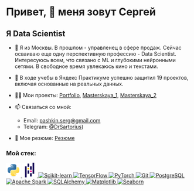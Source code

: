 <div id="header" aling="center">
     <h1> Привет, 👋 меня зовут Сергей</h1>
        <h2>Я Data Scientist</h2>
</div>

- 👀  Я из Москвы. В прошлом - управленец в сфере продаж. Сейчас осваиваю еще одну перспективную профессию - Data Scientist.
Интересуюсь всем, что связано с ML и глубокими нейронными сетями. В свободное время увлекаюсь кино и текстами. 
- 🌱 В ходе учебы в Яндекс Практикуме успешно защитил 19 проектов, включая основанные на реальных данных.
- 👨‍💻 Мои проекты: [Portfolio](https://clck.ru/3BVSZA), [Masterskaya_1](https://clck.ru/3BVSTJ), [Masterskaya_2](https://clck.ru/3BYSjs)

- 📫 Связаться со мной:
  - Email: pashkin.serg@gmail.com
  - Telegram: [@DrSartorius](https://t.me/DrSartorius))
    
- 📄 Мое резюме: [Резюме](https://clck.ru/3BYPzK)
  
<h3 align="left">Мой стек:</h3>

<a href="http://www.python.org"> 
 <img src="https://raw.githubusercontent.com/devicons/devicon/master/icons/python/python-original.svg" width="40" height="40" alt="Python">
</a> 
 
 <a href="https://pandas.pydata.org">
  <img src="https://raw.githubusercontent.com/devicons/devicon/2ae2a900d2f041da66e950e4d48052658d850630/icons/pandas/pandas-original.svg"  width="40" height="40" alt="Pandas">
 </a> 

<a href="https://scikit-learn.org">
  <img src="https://upload.wikimedia.org/wikipedia/commons/0/05/Scikit_learn_logo_small.svg" width="40" height="35" alt="Scikit-learn">
</a> 

<a href="https://www.tensorflow.org">
  <img src="https://www.vectorlogo.zone/logos/tensorflow/tensorflow-icon.svg" width="40" height="40" alt="TensorFlow">
</a> 

<a href="https://pytorch.org/docs/stable/torch.html">
  <img src="https://seeklogo.com/images/P/pytorch-logo-84F95D0AF5-seeklogo.com.png" width="35" height="40" alt="PyTorch">
</a>

<a href="https://git-scm.com">
  <img src="https://seeklogo.com/images/G/git-logo-CD8D6F1C09-seeklogo.com.png" width="40" height="40" alt="Git">
</a>

<a href="https://www.postgresql.org">
  <img src="https://seeklogo.com/images/P/postgresql-logo-5309879B58-seeklogo.com.png" width="40" height="40" alt="PostgreSQL">
</a>

<a href="https://spark.apache.org/docs/latest/api/python/index.html">
  <img src="https://seeklogo.com/images/A/apache-spark-logo-E141C92C3E-seeklogo.com.png" width="40" height="20" alt="Apache Spark">
</a>

<a href="https://www.sqlalchemy.org">
  <img src="https://seeklogo.com/images/S/sqlalchemy-logo-4B94AE45D9-seeklogo.com.png" width="45" height="15" alt="SQLAlchemy">
</a>

<a href="https://matplotlib.org">
  <img src="https://seeklogo.com/images/M/matplotlib-logo-AEB3DC9BB4-seeklogo.com.png" width="60" height="20" alt="Matplotlib">
</a>

<a href="https://seaborn.pydata.org">
  <img src="https://seeklogo.com/images/S/seaborn-logo-244EB2DEC5-seeklogo.com.png" width="40" height="40" alt="Seaborn">
</a>




